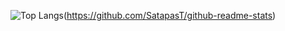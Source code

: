 ![Top Langs](https://github-readme-stats.vercel.app/api/top-langs/?username=SatapasT&hide_progress=true&hide=Mathematica,HTML,PowerShell,Shell,CSS,Dockerfile&size_weight=0.5&count_weight=0.5)(https://github.com/SatapasT/github-readme-stats)


